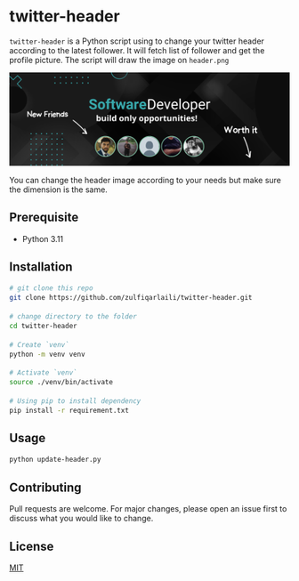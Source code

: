 # twitter-header

`twitter-header` is a Python script using to change your twitter header according to the latest follower. It will fetch list of follower and get the profile picture. The script will draw the image on `header.png`

![Twitter header](header.png)

You can change the header image according to your needs but make sure the dimension is the same.
## Prerequisite

- Python 3.11

## Installation

```bash
# git clone this repo
git clone https://github.com/zulfiqarlaili/twitter-header.git

# change directory to the folder
cd twitter-header

# Create `venv` 
python -m venv venv

# Activate `venv`
source ./venv/bin/activate

# Using pip to install dependency
pip install -r requirement.txt
```

## Usage

```bash
python update-header.py
```

## Contributing

Pull requests are welcome. For major changes, please open an issue first
to discuss what you would like to change.

## License

[MIT](https://choosealicense.com/licenses/mit/)